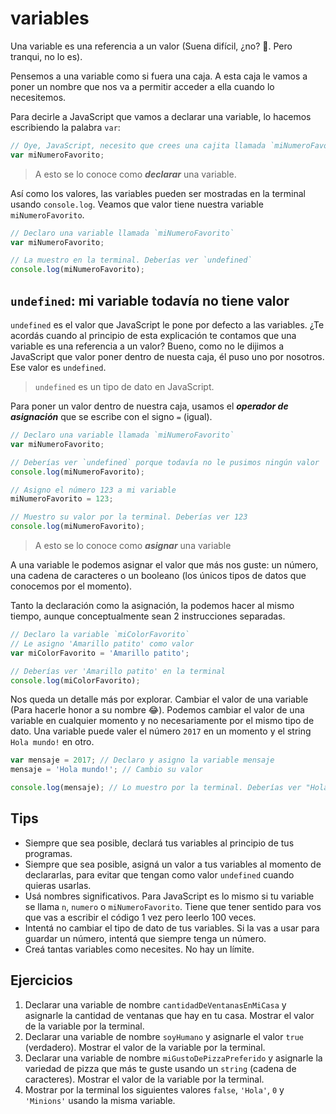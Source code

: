 # variables

Una variable es una referencia a un valor (Suena difícil, ¿no? 🤔. Pero tranqui, no lo es).

Pensemos a una variable como si fuera una caja. A esta caja le vamos a poner un nombre que nos va a permitir acceder a ella cuando lo necesitemos.

Para decirle a JavaScript que vamos a declarar una variable, lo hacemos escribiendo la palabra `var`:

```javascript
// Oye, JavaScript, necesito que crees una cajita llamada `miNumeroFavorito`
var miNumeroFavorito;
```

> A esto se lo conoce como **_declarar_** una variable.

Así como los valores, las variables pueden ser mostradas en la terminal usando `console.log`. Veamos que valor tiene nuestra variable `miNumeroFavorito`.

```javascript
// Declaro una variable llamada `miNumeroFavorito`
var miNumeroFavorito;

// La muestro en la terminal. Deberías ver `undefined`
console.log(miNumeroFavorito);
```

## `undefined`: mi variable todavía no tiene valor

`undefined` es el valor que JavaScript le pone por defecto a las variables. ¿Te acordás cuando al principio de esta explicación te contamos que una variable es una referencia a un valor? Bueno, como no le dijimos a JavaScript que valor poner dentro de nuesta caja, él puso uno por nosotros. Ese valor es `undefined`.

> `undefined` es un tipo de dato en JavaScript.

Para poner un valor dentro de nuestra caja, usamos el **_operador de asignación_** que se escribe con el signo `=` (igual).

```javascript
// Declaro una variable llamada `miNumeroFavorito`
var miNumeroFavorito;

// Deberías ver `undefined` porque todavía no le pusimos ningún valor
console.log(miNumeroFavorito);

// Asigno el número 123 a mi variable
miNumeroFavorito = 123;

// Muestro su valor por la terminal. Deberías ver 123
console.log(miNumeroFavorito);
```

> A esto se lo conoce como **_asignar_** una variable

A una variable le podemos asignar el valor que más nos guste: un número, una cadena de caracteres o un booleano (los únicos tipos de datos que conocemos por el momento).

Tanto la declaración como la asignación, la podemos hacer al mismo tiempo, aunque conceptualmente sean 2 instrucciones separadas.

```javascript
// Declaro la variable `miColorFavorito`
// Le asigno 'Amarillo patito' como valor
var miColorFavorito = 'Amarillo patito';

// Deberías ver 'Amarillo patito' en la terminal
console.log(miColorFavorito);
```

Nos queda un detalle más por explorar. Cambiar el valor de una variable (Para hacerle honor a su nombre 😂). Podemos cambiar el valor de una variable en cualquier momento y no necesariamente por el mismo tipo de dato. Una variable puede valer el número `2017` en un momento y el string `Hola mundo!` en otro.

```javascript
var mensaje = 2017; // Declaro y asigno la variable mensaje
mensaje = 'Hola mundo!'; // Cambio su valor

console.log(mensaje); // Lo muestro por la terminal. Deberías ver "Hola mundo!"
```

## Tips

* Siempre que sea posible, declará tus variables al principio de tus programas.
* Siempre que sea posible, asigná un valor a tus variables al momento de declararlas, para evitar que tengan como valor `undefined` cuando quieras usarlas.
* Usá nombres significativos. Para JavaScript es lo mismo si tu variable se llama `n`, `numero` o `miNumeroFavorito`. Tiene que tener sentido para vos que vas a escribir el código 1 vez pero leerlo 100 veces.
* Intentá no cambiar el tipo de dato de tus variables. Si la vas a usar para guardar un número, intentá que siempre tenga un número.
* Creá tantas variables como necesites. No hay un límite.

## Ejercicios

1. Declarar una variable de nombre `cantidadDeVentanasEnMiCasa` y asignarle la cantidad de ventanas que hay en tu casa. Mostrar el valor de la variable por la terminal.
1. Declarar una variable de nombre `soyHumano` y asignarle el valor `true` (verdadero). Mostrar el valor de la variable por la terminal.
1. Declarar una variable de nombre `miGustoDePizzaPreferido` y asignarle la variedad de pizza que más te guste usando un `string` (cadena de caracteres). Mostrar el valor de la variable por la terminal.
1. Mostrar por la terminal los siguientes valores `false`, `'Hola'`, `0` y `'Minions'` usando la misma variable.
